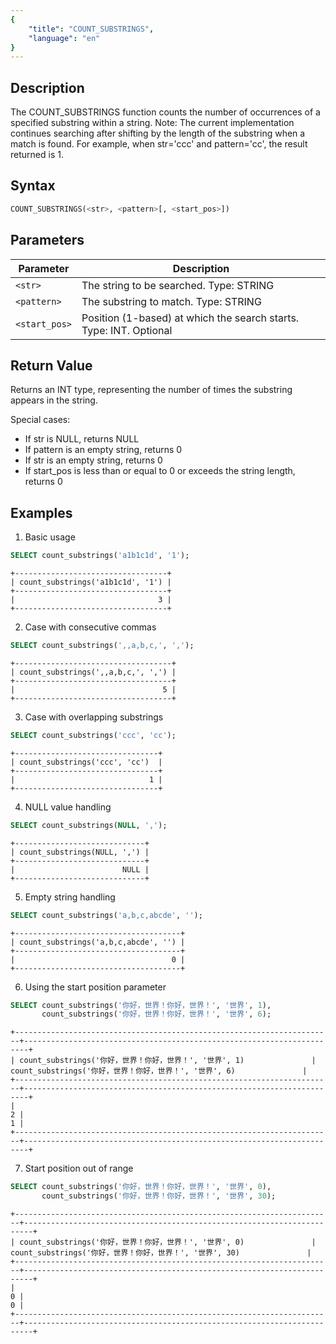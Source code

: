 ```yaml
---
{
    "title": "COUNT_SUBSTRINGS",
    "language": "en"
}
---
```


## Description

The COUNT_SUBSTRINGS function counts the number of occurrences of a specified substring within a string. Note: The current implementation continues searching after shifting by the length of the substring when a match is found. For example, when str='ccc' and pattern='cc', the result returned is 1.

## Syntax

```sql
COUNT_SUBSTRINGS(<str>, <pattern>[, <start_pos>])
```

## Parameters
| Parameter     | Description                                                        |
| ------------- | ------------------------------------------------------------------ |
| `<str>`       | The string to be searched. Type: STRING                            |
| `<pattern>`   | The substring to match. Type: STRING                               |
| `<start_pos>` | Position (1-based) at which the search starts. Type: INT. Optional |

## Return Value

Returns an INT type, representing the number of times the substring appears in the string.

Special cases:
- If str is NULL, returns NULL
- If pattern is an empty string, returns 0
- If str is an empty string, returns 0
- If start_pos is less than or equal to 0 or exceeds the string length, returns 0

## Examples

1. Basic usage
```sql
SELECT count_substrings('a1b1c1d', '1');
```
```text
+----------------------------------+
| count_substrings('a1b1c1d', '1') |
+----------------------------------+
|                                3 |
+----------------------------------+
```

2. Case with consecutive commas
```sql
SELECT count_substrings(',,a,b,c,', ',');
```
```text
+-----------------------------------+
| count_substrings(',,a,b,c,', ',') |
+-----------------------------------+
|                                 5 |
+-----------------------------------+
```

3. Case with overlapping substrings
```sql
SELECT count_substrings('ccc', 'cc');
```
```text
+--------------------------------+
| count_substrings('ccc', 'cc')  |
+--------------------------------+
|                              1 |
+--------------------------------+
```

4. NULL value handling
```sql
SELECT count_substrings(NULL, ',');
```
```text
+-----------------------------+
| count_substrings(NULL, ',') |
+-----------------------------+
|                        NULL |
+-----------------------------+
```

5. Empty string handling
```sql
SELECT count_substrings('a,b,c,abcde', '');
```
```text
+-------------------------------------+
| count_substrings('a,b,c,abcde', '') |
+-------------------------------------+
|                                   0 |
+-------------------------------------+
```

6. Using the start position parameter
```sql
SELECT count_substrings('你好，世界！你好，世界！', '世界', 1), 
       count_substrings('你好，世界！你好，世界！', '世界', 6);
```
```text
+-----------------------------------------------------------------------+-----------------------------------------------------------------------+
| count_substrings('你好，世界！你好，世界！', '世界', 1)               | count_substrings('你好，世界！你好，世界！', '世界', 6)               |
+-----------------------------------------------------------------------+-----------------------------------------------------------------------+
|                                                                     2 |                                                                     1 |
+-----------------------------------------------------------------------+-----------------------------------------------------------------------+
```

7. Start position out of range
```sql
SELECT count_substrings('你好，世界！你好，世界！', '世界', 0), 
       count_substrings('你好，世界！你好，世界！', '世界', 30);
```
```text
+-----------------------------------------------------------------------+------------------------------------------------------------------------+
| count_substrings('你好，世界！你好，世界！', '世界', 0)               | count_substrings('你好，世界！你好，世界！', '世界', 30)               |
+-----------------------------------------------------------------------+------------------------------------------------------------------------+
|                                                                     0 |                                                                      0 |
+-----------------------------------------------------------------------+------------------------------------------------------------------------+
```